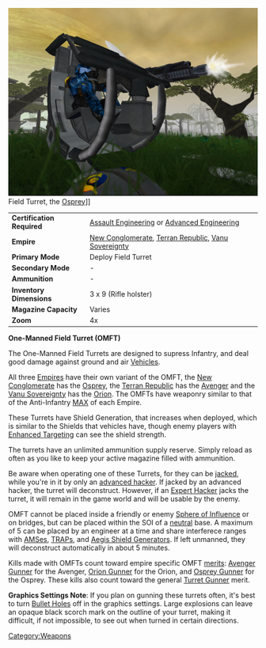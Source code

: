![](images/OspreyFront.jpg "fig:OspreyFront.jpg") Field Turret, the
[Osprey](Osprey.md)\]\]

|                            |                                                                                                                         |
| -------------------------- | ----------------------------------------------------------------------------------------------------------------------- |
| **Certification Required** | [Assault Engineering](../certifications/Assault_Engineering.md) or [Advanced Engineering](../certifications/Advanced_Engineering.md)                        |
| **Empire**                 | [New Conglomerate](../etc/New_Conglomerate.md), [Terran Republic](../etc/Terran_Republic.md), [Vanu Sovereignty](../etc/Vanu_Sovereignty.md) |
| **Primary Mode**           | Deploy Field Turret                                                                                                     |
| **Secondary Mode**         | \-                                                                                                                      |
| **Ammunition**             | \-                                                                                                                      |
| **Inventory Dimensions**   | 3 x 9 (Rifle holster)                                                                                                   |
| **Magazine Capacity**      | Varies                                                                                                                  |
| **Zoom**                   | 4x                                                                                                                      |

**One-Manned Field Turret (OMFT)**

The One-Manned Field Turrets are designed to supress Infantry, and deal
good damage against ground and air [Vehicles](../vehicles/Vehicle.md).

All three [Empires](../terminology/Empire.md) have their own variant of the
OMFT, the [New Conglomerate](../etc/New_Conglomerate.md) has the
[Osprey](Osprey.md), the [Terran
Republic](../etc/Terran_Republic.md) has the
[Avenger](Avenger.md) and the [Vanu
Sovereignty](../etc/Vanu_Sovereignty.md) has the
[Orion](Orion.md). The OMFTs have weaponry similar to that of
the Anti-Infantry [MAX](../items/Mechanized_Assault_Exo-Suit.md) of each Empire.

These Turrets have Shield Generation, that increases when deployed,
which is similar to the Shields that vehicles have, though enemy players
with [Enhanced Targeting](../implants/Enhanced_Targeting.md) can see the
shield strength.

The turrets have an unlimited ammunition supply reserve. Simply reload
as often as you like to keep your active magazine filled with
ammunition.

Be aware when operating one of these Turrets, for they can be
[jacked](../terminology/Jack.md), while you're in it by only an [advanced
hacker](../certifications/Advanced_Hacking.md). If jacked by an advanced hacker,
the turret will deconstruct. However, if an [Expert
Hacker](../certifications/Expert_Hacking.md) jacks the turret, it will remain in
the game world and will be usable by the enemy.

OMFT cannot be placed inside a friendly or enemy [Sphere of
Influence](../locations/Sphere_of_Influence.md) or on bridges, but can be
placed within the SOI of a [neutral](../terminology/Neutral.md) base. A maximum
of 5 can be placed by an engineer at a time and share interferece ranges
with [AMSes](../vehicles/Advanced_Mobile_Station.md), [TRAPs](TRAP.md), and [Aegis
Shield Generators](Aegis_Shield_Generator.md). If left unmanned,
they will deconstruct automatically in about 5 minutes.

Kills made with OMFTs count toward empire specific OMFT
[merits](../merits/Merit_Commendations.md): [Avenger Gunner](../merits/Avenger_Gunner.md)
for the Avenger, [Orion Gunner](../merits/Orion_Gunner.md) for the Orion,
and [Osprey Gunner](../merits/Osprey_Gunner.md) for the Osprey. These
kills also count toward the general [Turret
Gunner](../merits/Turret_Gunner.md) merit.

**Graphics Settings Note**: If you plan on gunning these turrets often,
it's best to turn [Bullet Holes](../etc/Menu.md#Video_Options) off in
the graphics settings. Large explosions can leave an opaque black scorch
mark on the outline of your turret, making it difficult, if not
impossible, to see out when turned in certain directions.

[Category:Weapons](Category:Weapons.md)
